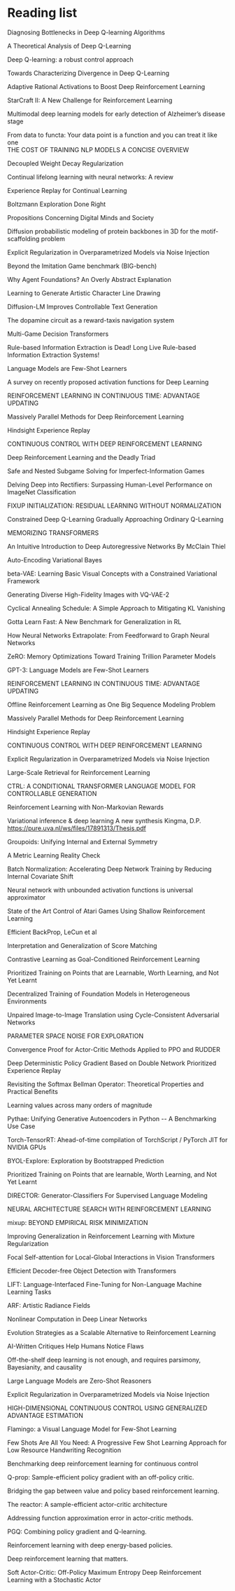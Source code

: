 # Reading list

Diagnosing Bottlenecks in Deep Q-learning Algorithms

A Theoretical Analysis of Deep Q-Learning

Deep Q-learning: a robust control approach

Towards Characterizing Divergence in Deep Q-Learning

Adaptive Rational Activations to Boost Deep Reinforcement Learning

StarCraft II: A New Challenge for Reinforcement Learning

Multimodal deep learning models for early detection of Alzheimer’s disease stage

From data to functa: Your data point is a function and you can treat it like one          
THE COST OF TRAINING NLP MODELS A CONCISE OVERVIEW

Decoupled Weight Decay Regularization

Continual lifelong learning with neural networks: A review

Experience Replay for Continual Learning

Boltzmann Exploration Done Right

Propositions Concerning Digital Minds and Society

Diffusion probabilistic modeling of protein backbones in 3D for the motif-scaffolding problem

Explicit Regularization in Overparametrized Models via Noise Injection

Beyond the Imitation Game benchmark (BIG-bench)

Why Agent Foundations? An Overly Abstract Explanation

Learning to Generate Artistic Character Line Drawing

Diffusion-LM Improves Controllable Text Generation

The dopamine circuit as a reward-taxis navigation system

Multi-Game Decision Transformers

Rule-based Information Extraction is Dead!
Long Live Rule-based Information Extraction Systems!

Language Models are Few-Shot Learners

A survey on recently proposed activation functions for Deep Learning

REINFORCEMENT LEARNING IN CONTINUOUS TIME:
ADVANTAGE UPDATING

Massively Parallel Methods for Deep Reinforcement Learning

Hindsight Experience Replay

CONTINUOUS CONTROL WITH DEEP REINFORCEMENT LEARNING

Deep Reinforcement Learning and the Deadly Triad

Safe and Nested Subgame Solving for Imperfect-Information Games

Delving Deep into Rectifiers:
Surpassing Human-Level Performance on ImageNet Classification

FIXUP INITIALIZATION: RESIDUAL LEARNING WITHOUT NORMALIZATION

Constrained Deep Q-Learning Gradually Approaching Ordinary Q-Learning

MEMORIZING TRANSFORMERS

An Intuitive Introduction to Deep Autoregressive Networks By McClain Thiel

Auto-Encoding Variational Bayes

beta-VAE: Learning Basic Visual Concepts with a Constrained Variational Framework

Generating Diverse High-Fidelity Images with VQ-VAE-2

Cyclical Annealing Schedule: A Simple Approach to Mitigating KL Vanishing

Gotta Learn Fast: A New Benchmark for Generalization in RL

How Neural Networks Extrapolate: From Feedforward to Graph Neural Networks

ZeRO: Memory Optimizations Toward Training Trillion Parameter Models

GPT-3: Language Models are Few-Shot Learners

REINFORCEMENT LEARNING IN CONTINUOUS TIME: ADVANTAGE UPDATING

Offline Reinforcement Learning as One Big Sequence Modeling Problem

Massively Parallel Methods for Deep Reinforcement Learning

Hindsight Experience Replay

CONTINUOUS CONTROL WITH DEEP REINFORCEMENT LEARNING

Explicit Regularization in Overparametrized Models via Noise Injection

Large-Scale Retrieval for Reinforcement Learning

CTRL: A CONDITIONAL TRANSFORMER LANGUAGE MODEL FOR CONTROLLABLE GENERATION

Reinforcement Learning with Non-Markovian Rewards

Variational inference & deep learning A new synthesis Kingma, D.P.
https://pure.uva.nl/ws/files/17891313/Thesis.pdf

Groupoids: Unifying Internal and External Symmetry

A Metric Learning Reality Check

Batch Normalization: Accelerating Deep Network Training by Reducing Internal Covariate Shift

Neural network with unbounded activation functions is universal approximator

State of the Art Control of Atari Games Using Shallow Reinforcement Learning

Efficient BackProp, LeCun et al

Interpretation and Generalization of Score Matching

Contrastive Learning as Goal-Conditioned Reinforcement Learning

Prioritized Training on Points that are Learnable, Worth Learning, and Not Yet Learnt

Decentralized Training of Foundation Models in Heterogeneous Environments

Unpaired Image-to-Image Translation using Cycle-Consistent Adversarial Networks

PARAMETER SPACE NOISE FOR EXPLORATION

Convergence Proof for Actor-Critic Methods Applied to PPO and RUDDER

Deep Deterministic Policy Gradient Based on Double Network Prioritized Experience Replay

Revisiting the Softmax Bellman Operator: Theoretical Properties and Practical Benefits

Learning values across many orders of magnitude

Pythae: Unifying Generative Autoencoders in Python -- A Benchmarking Use Case

Torch-TensorRT: Ahead-of-time compilation of TorchScript / PyTorch JIT for NVIDIA GPUs

BYOL-Explore: Exploration by Bootstrapped Prediction

Prioritized Training on Points that are learnable, Worth Learning, and Not Yet Learnt

DIRECTOR: Generator-Classifiers For Supervised Language Modeling

NEURAL ARCHITECTURE SEARCH WITH REINFORCEMENT LEARNING

mixup: BEYOND EMPIRICAL RISK MINIMIZATION

Improving Generalization in Reinforcement Learning with Mixture Regularization

Focal Self-attention for Local-Global Interactions in Vision Transformers

Efficient Decoder-free Object Detection with Transformers

LIFT: Language-Interfaced Fine-Tuning for Non-Language Machine Learning Tasks

ARF: Artistic Radiance Fields

Nonlinear Computation in Deep Linear Networks

Evolution Strategies as a Scalable Alternative to Reinforcement Learning

AI-Written Critiques Help Humans Notice Flaws

Off-the-shelf deep learning is not enough, and requires parsimony, Bayesianity, and causality

Large Language Models are Zero-Shot Reasoners

Explicit Regularization in Overparametrized Models via Noise Injection

HIGH-DIMENSIONAL CONTINUOUS CONTROL USING GENERALIZED ADVANTAGE ESTIMATION

Flamingo: a Visual Language Model for Few-Shot Learning

Few Shots Are All You Need: A Progressive Few Shot Learning Approach for Low Resource Handwriting Recognition

Benchmarking deep reinforcement learning for continuous control

Q-prop: Sample-efficient policy gradient with an off-policy critic.

Bridging the gap between value and policy based reinforcement learning.

The reactor: A sample-efficient actor-critic architecture

Addressing function approximation error in actor-critic methods.

PGQ: Combining policy gradient and Q-learning.

Reinforcement learning with deep energy-based policies.

Deep reinforcement learning that matters.

Soft Actor-Critic: Off-Policy Maximum Entropy Deep Reinforcement Learning with a Stochastic Actor


